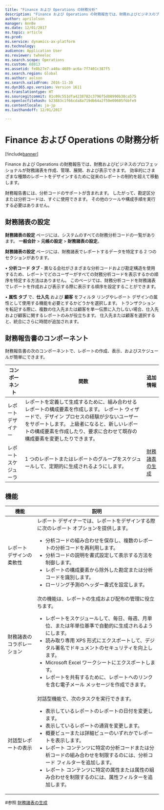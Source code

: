 ```yaml
---
title: "Finance および Operations の財務分析"
description: "Finance および Operations の財務報告では、財務およびビジネスのプロフェッショナルが財務諸表を作成、管理、展開、および表示できます。 効率的にさまざまな種類のレポートをデザインするために従来のレポートの制約を超えて移動します。"
author: aprilolson
manager: AnnBe
ms.date: 12/01/2017
ms.topic: article
ms.prod: 
ms.service: dynamics-ax-platform
ms.technology: 
audience: Application User
ms.reviewer: twheeloc
ms.search.scope: Operations
ms.custom: 68813
ms.assetid: fe8b27e7-a40a-4689-ac6a-7f7401c387f5
ms.search.region: Global
ms.author: aolson
ms.search.validFrom: 2016-11-30
ms.dyn365.ops.version: Version 1611
ms.translationtype: HT
ms.sourcegitcommit: 81c09c551dfa4238782c3796f5d08990b30ca575
ms.openlocfilehash: b23883c1f66cda8a719db64a2f50e00605f6bfe9
ms.contentlocale: ja-jp
ms.lasthandoff: 12/01/2017

---
```


# <a name="financial-reporting-for-finance-and-operations"></a>Finance および Operations の財務分析

[!include[banner](../includes/banner.md)]


Finance および Operations の財務報告では、財務およびビジネスのプロフェッショナルが財務諸表を作成、管理、展開、および表示できます。 効率的にさまざまな種類のレポートをデザインするために従来のレポートの制約を超えて移動します。

財務報告書には、分析コードのサポートが含まれます。 したがって、勘定区分または分析コードは、すぐに使用できます。 その他のツールや構成手順を実行する必要はありません。

## <a name="financial-reporting-setup"></a>財務諸表の設定
**財務諸表の設定** ページには、システムのすべての財務分析コードの一覧があります。 **一般会計** > **元帳の設定** > **財務諸表の設定**。 

**財務諸表の設定** ページには、財務諸表でレポートするデータを特定する 2 つのセクションがあります。

•   **分析コード タブ** - 異なる会社がさまざまな分析コードおよび勘定構造を使用するため、レポートでどのユーザーがすべての財務分析コードを表示するかの順序を特定する方法はありません。 このページでは、財務分析コードを財務諸表でレポートを作成および表示する際に表示する順序を設定することができます。

•   **属性 タブ** で、**仕入先** および **顧客** をフィルタ リングやレポート デザインの属性として使用する機能を必要とするかどうかを選択します。 トランザクションを転記する際に、複数の仕入先または顧客を単一伝票に入力しない場合、仕入先および顧客に関するレポートのみが役立ちます。 仕入先または顧客を選択すると、統合にさらに時間が追加されます。



## <a name="financial-reporting-components"></a>財務報告書のコンポーネント
財務報告書の次のコンポーネントで、レポートの作成、表示、およびスケジュールが簡単にできます。

| コンポーネント        | 関数                                                                                                                                                                                                                                                                           | 追加情報                                                                          |
|------------------|-------------------------------------------------------------------------------------------------------------------------------------------------------------------------------------------------------------------------------------------------------------------------------------|-------------------------------------------------------------------------------------------------|
| レポート デザイナー  | レポートを定義して生成するために、組み合わせるレポートの構成要素を作成します。 レポート ウィザードで、デザイン プロセスの経験が少ないユーザーをサポートします。 上級者になると、新しいレポートの構成要素を作成したり、要求に合わせて既存の構成要素を変更したりできます。 |                                                                                                 |
| レポート スケジューラ | 1 つのレポートまたはレポートのグループをスケジュールして、定期的に生成されるようにします。                                                                                                                                                                                          | [財務諸表の生成](generate-financial-report.md) |

## <a name="features"></a>機能
<table>
<thead>
<tr class="header">
<th>機能</th>
<th>説明</th>
</tr>
</thead>
<tbody>
<tr class="odd">
<td>レポート デザインの柔軟性</td>
<td>レポート デザイナーでは、レポートをデザインする際に次のレポート オプションを提供します。
<ul>
<li>分析コードの組み合わせを保存し、複数のレポートの分析コードを再利用します。</li>
<li>分析コードの説明を書式設定して表示する方法を制御します。</li>
<li>レポートの構成要素から除外した勘定または分析コードを識別します。</li>
<li>ローリング予測のヘッダー書式を設定します。</li>
</ul></td>
</tr>
<tr class="even">
<td>財務諸表のコラボレーション</td>
<td>次の機能は、レポートの生成および配布の管理に役立ちます。
<ul>
<li>レポートをスケジュールして、毎日、毎週、月単位、または年単位基準で自動的に生成されるようにします。</li>
<li>読み取り専用 XPS 形式にエクスポートして、デジタル署名でドキュメントのセキュリティを向上します。</li>
<li>Microsoft Excel ワークシートにエクスポートします。</li>
<li>レポートを共有するために、レポートへのリンクを含む電子メール メッセージを作成できます。</li>
</ul></td>
</tr>
<tr class="odd">
<td>対話型レポートの表示</td>
<td>対話型機能で、次のタスクを実行できます。
<ul>
<li>表示しているレポートのレポートの日付を変更します。</li>
<li>表示しているレポートの通貨を変更します。</li>
<li>概要ビューまたは詳細ビューのいずれかでレポートを表示します。</li>
<li>レポート コンテンツに特定の分析コードまたは分析コードの組み合わせを制限するのには、分析コード フィルターを追加します。</li>
<li>レポート コンテンツに特定の属性または属性の組み合わせを制限するのには、属性フィルターを追加します。</li>
</ul>
</td>
</tr>
</tbody>
</table>

#<a name="see-also"></a>参照
[財務諸表の生成](generate-financial-report.md)





